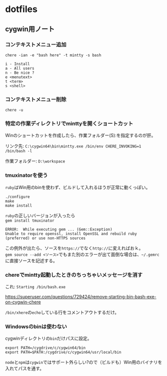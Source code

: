 # dotfiles

## cygwin用ノート

### コンテキストメニュー追加

`chere -ian -e "bash here" -t mintty -s bash`  

`i - Install`  
`a - All users`  
`n - Be nice ?`  
`e <menutext>`  
`t <term>`  
`s <shell>`  

### コンテキストメニュー削除

`chere -u`

### 特定の作業ディレクトリでminttyを開くショートカット

Winのショートカットを作成したら、作業フォルダー(S):を指定するのが肝。

リンク先:
`C:\cygwin64\bin\mintty.exe /bin/env CHERE_INVOKING=1 /bin/bash -l`

作業フォルダー:
`D:\workspace`

### tmuxinatorを使う

`ruby`はWin用のbinを使わず、ビルドして入れるほうが正常に動くっぽい。

`./configure`  
`make`  
`make install`  

`ruby`の正しいバージョンが入ったら  
`gem install tmuxinator`

```
ERROR:  While executing gem ... (Gem::Exception)
Unable to require openssl, install OpenSSL and rebuild ruby (preferred) or use non-HTTPS sources
```

この例外が出たら、ソースを`https://`でなく`http://`に変えればおｋ。  
`gem source --add <ソース>`でもまた別のエラーが出て面倒な場合は、`~/.gemrc`に直接ソースを記述する。


### chereでmintty起動したときのちっちゃいメッセージを消す

これ:
`Starting /bin/bash.exe`

https://superuser.com/questions/729424/remove-starting-bin-bash-exe-on-cygwin-chere

`/bin/xhere`の`echo`している行をコメントアウトするだけ。

### Windowsのbinは使わない

cygwinディレクトリの`bin`だけパスに設定。

`export PATH=/cygdrive/c/cygwin64/bin`  
`export PATH=$PATH:/cygdrive/c/cygwin64/usr/local/bin`  

`node`と`npm`は`cygwin`ではサポート外らしい?ので（ビルドも）Win用のバイナリを入れてパスを通す。
